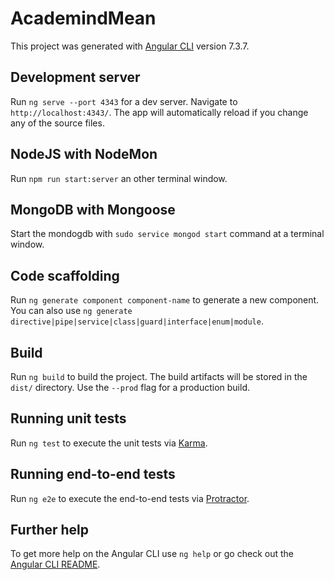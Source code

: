 # AcademindMean

This project was generated with [Angular CLI](https://github.com/angular/angular-cli) version 7.3.7.

## Development server

Run `ng serve --port 4343` for a dev server. Navigate to `http://localhost:4343/`. The app will automatically reload if you change any of the source files.

## NodeJS with NodeMon

Run `npm run start:server` an other terminal window.

## MongoDB with Mongoose

Start the mondogdb with `sudo service mongod start` command at a terminal window.

## Code scaffolding

Run `ng generate component component-name` to generate a new component. You can also use `ng generate directive|pipe|service|class|guard|interface|enum|module`.

## Build

Run `ng build` to build the project. The build artifacts will be stored in the `dist/` directory. Use the `--prod` flag for a production build.

## Running unit tests

Run `ng test` to execute the unit tests via [Karma](https://karma-runner.github.io).

## Running end-to-end tests

Run `ng e2e` to execute the end-to-end tests via [Protractor](http://www.protractortest.org/).

## Further help

To get more help on the Angular CLI use `ng help` or go check out the [Angular CLI README](https://github.com/angular/angular-cli/blob/master/README.md).
